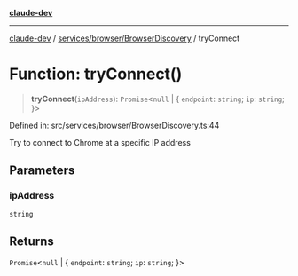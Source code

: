 [**claude-dev**](../../../../README.md)

***

[claude-dev](../../../../README.md) / [services/browser/BrowserDiscovery](../README.md) / tryConnect

# Function: tryConnect()

> **tryConnect**(`ipAddress`): `Promise`\<`null` \| \{ `endpoint`: `string`; `ip`: `string`; \}\>

Defined in: src/services/browser/BrowserDiscovery.ts:44

Try to connect to Chrome at a specific IP address

## Parameters

### ipAddress

`string`

## Returns

`Promise`\<`null` \| \{ `endpoint`: `string`; `ip`: `string`; \}\>
